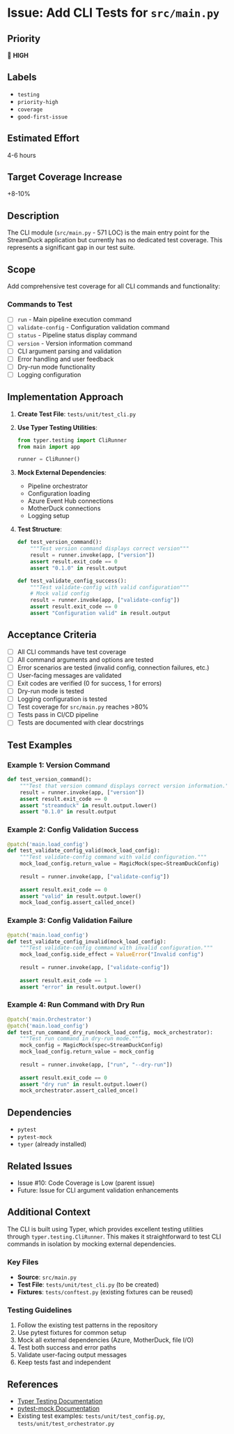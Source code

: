 # Issue: Add CLI Tests for `src/main.py`

## Priority
🔴 **HIGH**

## Labels
- `testing`
- `priority-high`
- `coverage`
- `good-first-issue`

## Estimated Effort
4-6 hours

## Target Coverage Increase
+8-10%

## Description

The CLI module (`src/main.py` - 571 LOC) is the main entry point for the StreamDuck application but currently has no dedicated test coverage. This represents a significant gap in our test suite.

## Scope

Add comprehensive test coverage for all CLI commands and functionality:

### Commands to Test
- [ ] `run` - Main pipeline execution command
- [ ] `validate-config` - Configuration validation command  
- [ ] `status` - Pipeline status display command
- [ ] `version` - Version information command
- [ ] CLI argument parsing and validation
- [ ] Error handling and user feedback
- [ ] Dry-run mode functionality
- [ ] Logging configuration

## Implementation Approach

1. **Create Test File**: `tests/unit/test_cli.py`

2. **Use Typer Testing Utilities**:
   ```python
   from typer.testing import CliRunner
   from main import app
   
   runner = CliRunner()
   ```

3. **Mock External Dependencies**:
   - Pipeline orchestrator
   - Configuration loading
   - Azure Event Hub connections
   - MotherDuck connections
   - Logging setup

4. **Test Structure**:
   ```python
   def test_version_command():
       """Test version command displays correct version"""
       result = runner.invoke(app, ["version"])
       assert result.exit_code == 0
       assert "0.1.0" in result.output
   
   def test_validate_config_success():
       """Test validate-config with valid configuration"""
       # Mock valid config
       result = runner.invoke(app, ["validate-config"])
       assert result.exit_code == 0
       assert "Configuration valid" in result.output
   ```

## Acceptance Criteria

- [ ] All CLI commands have test coverage
- [ ] All command arguments and options are tested
- [ ] Error scenarios are tested (invalid config, connection failures, etc.)
- [ ] User-facing messages are validated
- [ ] Exit codes are verified (0 for success, 1 for errors)
- [ ] Dry-run mode is tested
- [ ] Logging configuration is tested
- [ ] Test coverage for `src/main.py` reaches >80%
- [ ] Tests pass in CI/CD pipeline
- [ ] Tests are documented with clear docstrings

## Test Examples

### Example 1: Version Command
```python
def test_version_command():
    """Test that version command displays correct version information."""
    result = runner.invoke(app, ["version"])
    assert result.exit_code == 0
    assert "streamduck" in result.output.lower()
    assert "0.1.0" in result.output
```

### Example 2: Config Validation Success
```python
@patch('main.load_config')
def test_validate_config_valid(mock_load_config):
    """Test validate-config command with valid configuration."""
    mock_load_config.return_value = MagicMock(spec=StreamDuckConfig)
    
    result = runner.invoke(app, ["validate-config"])
    
    assert result.exit_code == 0
    assert "valid" in result.output.lower()
    mock_load_config.assert_called_once()
```

### Example 3: Config Validation Failure
```python
@patch('main.load_config')
def test_validate_config_invalid(mock_load_config):
    """Test validate-config command with invalid configuration."""
    mock_load_config.side_effect = ValueError("Invalid config")
    
    result = runner.invoke(app, ["validate-config"])
    
    assert result.exit_code == 1
    assert "error" in result.output.lower()
```

### Example 4: Run Command with Dry Run
```python
@patch('main.Orchestrator')
@patch('main.load_config')
def test_run_command_dry_run(mock_load_config, mock_orchestrator):
    """Test run command in dry-run mode."""
    mock_config = MagicMock(spec=StreamDuckConfig)
    mock_load_config.return_value = mock_config
    
    result = runner.invoke(app, ["run", "--dry-run"])
    
    assert result.exit_code == 0
    assert "dry run" in result.output.lower()
    mock_orchestrator.assert_called_once()
```

## Dependencies

- `pytest`
- `pytest-mock`
- `typer` (already installed)

## Related Issues

- Issue #10: Code Coverage is Low (parent issue)
- Future: Issue for CLI argument validation enhancements

## Additional Context

The CLI is built using Typer, which provides excellent testing utilities through `typer.testing.CliRunner`. This makes it straightforward to test CLI commands in isolation by mocking external dependencies.

### Key Files
- **Source**: `src/main.py`
- **Test File**: `tests/unit/test_cli.py` (to be created)
- **Fixtures**: `tests/conftest.py` (existing fixtures can be reused)

### Testing Guidelines
1. Follow the existing test patterns in the repository
2. Use pytest fixtures for common setup
3. Mock all external dependencies (Azure, MotherDuck, file I/O)
4. Test both success and error paths
5. Validate user-facing output messages
6. Keep tests fast and independent

## References

- [Typer Testing Documentation](https://typer.tiangolo.com/tutorial/testing/)
- [pytest-mock Documentation](https://pytest-mock.readthedocs.io/)
- Existing test examples: `tests/unit/test_config.py`, `tests/unit/test_orchestrator.py`
